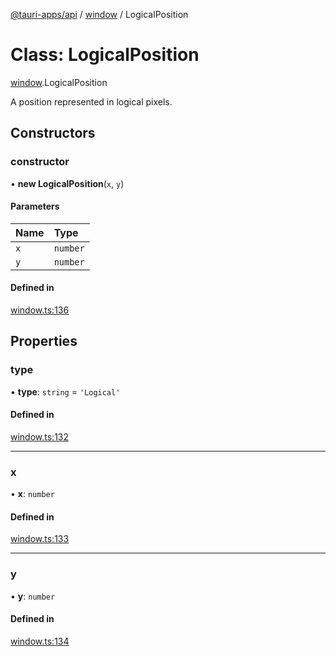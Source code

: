 [@tauri-apps/api](../index.md) / [window](../modules/window.md) / LogicalPosition

# Class: LogicalPosition

[window](../modules/window.md).LogicalPosition

A position represented in logical pixels.

## Constructors

### constructor

• **new LogicalPosition**(`x`, `y`)

#### Parameters

| Name | Type |
| :------ | :------ |
| `x` | `number` |
| `y` | `number` |

#### Defined in

[window.ts:136](https://github.com/tauri-apps/tauri/blob/5c0a8bf/tooling/api/src/window.ts#L136)

## Properties

### type

• **type**: `string` = `'Logical'`

#### Defined in

[window.ts:132](https://github.com/tauri-apps/tauri/blob/5c0a8bf/tooling/api/src/window.ts#L132)

___

### x

• **x**: `number`

#### Defined in

[window.ts:133](https://github.com/tauri-apps/tauri/blob/5c0a8bf/tooling/api/src/window.ts#L133)

___

### y

• **y**: `number`

#### Defined in

[window.ts:134](https://github.com/tauri-apps/tauri/blob/5c0a8bf/tooling/api/src/window.ts#L134)
